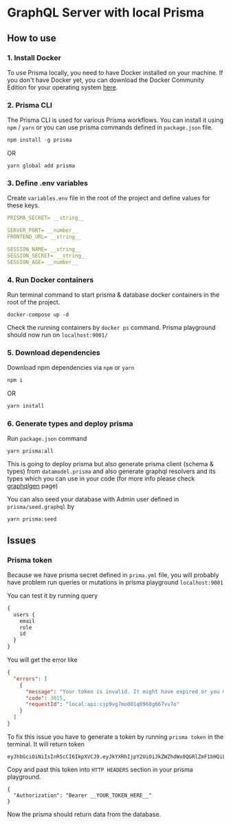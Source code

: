# GraphQL Server with local Prisma

## How to use

### 1. Install Docker

To use Prisma locally, you need to have Docker installed on your machine. If you don't have Docker yet, you can download the Docker Community Edition for your operating system [here](https://www.docker.com/get-started).

### 2. Prisma CLI

The Prisma CLI is used for various Prisma workflows. You can install it using `npm` / `yarn` or you can use prisma commands defined in `package.json` file.

```javascript
npm install -g prisma
```

OR

```javasript
yarn global add prisma
```

### 3. Define .env variables

Create `variables.env` file in the root of the project and define values for these keys.

```yml
PRISMA_SECRET= __string__

SERVER_PORT= __number__
FRONTEND_URL= __string__

SESSION_NAME= __string__
SESSION_SECRET= __string__
SESSION_AGE= __number__
```

### 4. Run Docker containers

Run terminal command to start prisma & database docker containers in the root of the project.

```
docker-compose up -d
```

Check the running containers by `docker ps` command.
Prisma playground should now run on `localhost:9001/`

### 5. Download dependencies

Download npm dependencies via `npm` or `yarn`

```javascript
npm i
```

OR

```javascript
yarn install
```

### 6. Generate types and deploy prisma

Run `package.json` command

```
yarn prisma:all
```

This is going to deploy prisma but also generate prisma client (schema & types) from `datamodel.prisma` and also generate graphql resolvers and its types which you can use in your code (for more info please check [graphqlgen](https://github.com/prisma/graphqlgen) page)

You can also seed your database with Admin user defined in `prisma/seed.graphql` by

```
yarn prisma:seed
```

## Issues

### Prisma token

Because we have prisma secret defined in `prima.yml` file, you will probably have problem run queries or mutations in prisma playground `localhost:9001`

You can test it by running query

```graphql
{
  users {
    email
    role
    id
  }
}
```

You will get the error like

```json
{
  "errors": [
    {
      "message": "Your token is invalid. It might have expired or you might be using a token from a different project.",
      "code": 3015,
      "requestId": "local:api:cjp9vg7mo001q0960g667vv7o"
    }
  ]
}
```

To fix this issue you have to generate a token by running `prisma token` in the terminal. It will return token

```
eyJhbGciOiNiIsInR5cCI6IkpXVCJ9.eyJkYXRhIjpY2UiOiJkZWZhdWx0QGRlZmF1bHQiLCJyb2xlcyI6WyJhZG1pbiJdfSwiaE1NDQ0NTI0OTd9.GJuV99rUnxEd8KI
```

Copy and past this token into `HTTP HEADERS` section in your prisma playground.

```
{
  "Authorization": "Bearer __YOUR_TOKEN_HERE__"
}
```

Now the prisma should return data from the database.
